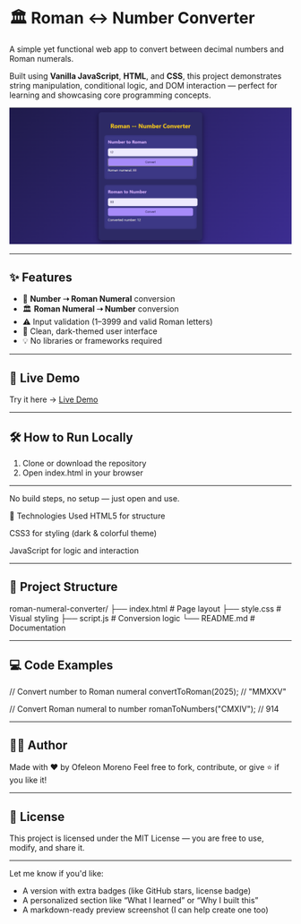 # 🏛️ Roman ↔ Number Converter

A simple yet functional web app to convert between decimal numbers and Roman numerals.

Built using **Vanilla JavaScript**, **HTML**, and **CSS**, this project demonstrates string manipulation, conditional logic, and DOM interaction — perfect for learning and showcasing core programming concepts.

![Screenshot](./romannumeral1.png)

---

## ✨ Features

- 🔢 **Number ➝ Roman Numeral** conversion
- 🏛️ **Roman Numeral ➝ Number** conversion
- ⚠️ Input validation (1–3999 and valid Roman letters)
- 🌙 Clean, dark-themed user interface
- 💡 No libraries or frameworks required

---

## 🚀 Live Demo

Try it here → [Live Demo](https://xvioz.github.io/roman-numeral-converter/)  

---

## 🛠 How to Run Locally
1. Clone or download the repository
2. Open index.html in your browser

---

No build steps, no setup — just open and use.

🧩 Technologies Used
HTML5 for structure

CSS3 for styling (dark & colorful theme)

JavaScript for logic and interaction

---

## 📁 Project Structure

roman-numeral-converter/
├── index.html         # Page layout
├── style.css          # Visual styling
├── script.js          # Conversion logic
└── README.md          # Documentation

---

## 💻 Code Examples
// Convert number to Roman numeral
convertToRoman(2025); // "MMXXV"

// Convert Roman numeral to number
romanToNumbers("CMXIV"); // 914

---

## 👨‍💻 Author
Made with ❤️ by Ofeleon Moreno
Feel free to fork, contribute, or give ⭐ if you like it!

---

## 📜 License
This project is licensed under the MIT License — you are free to use, modify, and share it.

---

Let me know if you'd like:

- A version with extra badges (like GitHub stars, license badge)
- A personalized section like “What I learned” or “Why I built this”
- A markdown-ready preview screenshot (I can help create one too)
